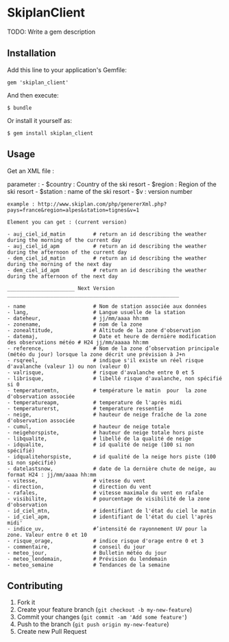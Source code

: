# SkiplanClient

TODO: Write a gem description

## Installation

Add this line to your application's Gemfile:

    gem 'skiplan_client'

And then execute:

    $ bundle

Or install it yourself as:

    $ gem install skiplan_client

## Usage

Get an XML file :

parameter :
    - $country : Country of the ski resort
    - $region : Region of the ski resort
    - $station : name of the ski resort
    - $v : version number

    example : http://www.skiplan.com/php/genererXml.php?pays=france&region=alpes&station=tignes&v=1

    Element you can get : (current version)

    - auj_ciel_id_matin         # return an id describing the weather during the morning of the current day
    - auj_ciel_id_apm           # return an id describing the weather during the afternoon of the current day
    - dem_ciel_id_matin         # return an id describing the weather during the morning of the next day
    - dem_ciel_id_apm           # return an id describing the weather during the afternoon of the next day

    ______________________ Next Version ________________________________________________________

    - name                      # Nom de station associée aux données
    - lang,                     # Langue usuelle de la station
    - dateheur,                 # jj/mm/aaaa hh:mm
    - zonename,                 # nom de la zone
    - zonealtitude,             # Altitude de la zone d'observation
    - datemaj,                  # Date et heure de dernière modification des observations météo # H24 jj/mm/aaaaa hh:mm
    - reference,                # Nom de la zone d’observation principale (météo du jour) lorsque la zone décrit une prévision à J+n
    - rsqreel,                  # indique s'il existe un réel risque d'avalanche (valeur 1) ou non (valeur 0)
    - valrisque,                # risque d'avalanche entre 0 et 5
    - librisque,                # libellé risque d'avalanche, non spécifié si 0
    - temperaturemtn,           # température le matin  pour  la zone d'observation associée
    - temperatureapm,           # temperature de l'après midi
    - temperaturerst,           # temperature ressentie
    - neige,                    # hauteur de neige fraîche de la zone d'observation associée
    - cumul,                    # hauteur de neige totale
    - neigehorspiste,           # hauteur de neige totale hors piste
    - libqualite,               # libellé de la qualité de neige
    - idqualite,                # id qualité de neige (100 si non spécifié)
    - idqualitehorspiste,       # id qualité de la neige hors piste (100 si non spécifié)
    - datelastsnow,             # date de la dernière chute de neige, au format H24 : jj/mm/aaaa hh:mm
    - vitesse,                  # vitesse du vent
    - direction,                # direction du vent
    - rafales,                  # vitesse maximale du vent en rafale
    - visibilite,               # pourcentage de visibilité de la zone d'observation
    - id_ciel_mtn,              # identifiant de l'état du ciel le matin
    - id_ciel_apm,              # identifiant de l'état du ciel l'après midi'
    - indice_uv,                #’intensité de rayonnement UV pour la zone. Valeur entre 0 et 10
    - risque_orage,             # indice risque d'orage entre 0 et 3
    - commentaire,              # conseil du jour
    - meteo_jour,               # Bulletin météo du jour
    - meteo_lendemain,          # Prévision du lendemain
    - meteo_semaine             # Tendances de la semaine

## Contributing

1. Fork it
2. Create your feature branch (`git checkout -b my-new-feature`)
3. Commit your changes (`git commit -am 'Add some feature'`)
4. Push to the branch (`git push origin my-new-feature`)
5. Create new Pull Request
